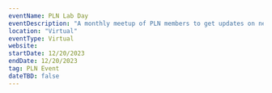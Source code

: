 ```yaml
---
eventName: PLN Lab Day
eventDescription: "A monthly meetup of PLN members to get updates on network infrastructure and learn about different projects in the ecosystem."
location: "Virtual"
eventType: Virtual
website: 
startDate: 12/20/2023
endDate: 12/20/2023
tag: PLN Event
dateTBD: false
---
```

